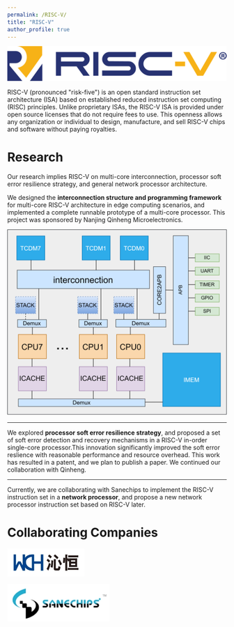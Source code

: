 ```yaml
---
permalink: /RISC-V/
title: "RISC-V"
author_profile: true
---
```


<img src='/images/my_image/risc-v.png'>


RISC-V (pronounced "risk-five") is an open standard instruction set architecture (ISA) based on established reduced instruction set computing (RISC) principles. Unlike proprietary ISAs, the RISC-V ISA is provided under open source licenses that do not require fees to use. This openness allows any organization or individual to design, manufacture, and sell RISC-V chips and software without paying royalties.

# Research
Our research implies RISC-V on multi-core interconnection, processor soft error resilience strategy, and general network processor architecture. 

We designed the **interconnection structure and programming framework** for multi-core RISC-V architecture in edge computing scenarios, and implemented a complete runnable prototype of a multi-core processor. This project was sponsored by Nanjing Qinheng Microelectronics.

![pulp-lite](/images/my_image/pulp-lite.png)

---
We explored **processor soft error resilience strategy**, and proposed a set of soft error detection and recovery mechanisms in a RISC-V in-order single-core processor.This innovation significantly improved the soft error reslience with reasonable performance and resource overhead. This work has resulted in a patent, and we plan to publish a paper. We continued our collaboration with Qinheng.

---
Currently, we are collaborating with Sanechips to implement the RISC-V instruction set in a **network processor**, and propose a new network processor instruction set based on RISC-V later.

# Collaborating Companies
![wch](/images/my_image/wch.png)

![sanechips](/images/my_image/sanechips.png)
